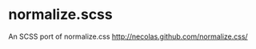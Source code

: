 normalize.scss
==============

An SCSS port of normalize.css http://necolas.github.com/normalize.css/
